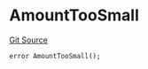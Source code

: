 # AmountTooSmall
[Git Source](https://github.com/manifoldfinance/mevETH/blob/744c86166044c40a1c176b100f17322ace7974b4/src/layerZero/lzApp/NonblockingLzApp.sol)


```solidity
error AmountTooSmall();
```

